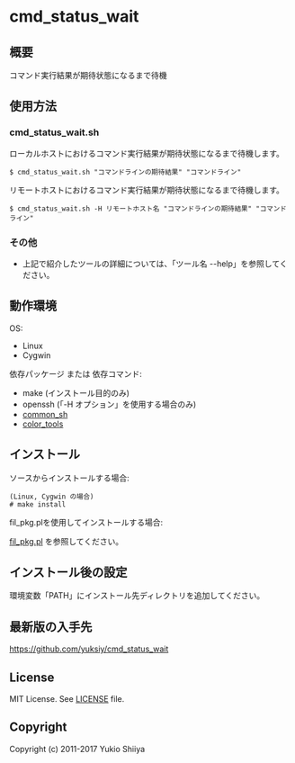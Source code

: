 # cmd_status_wait

## 概要

コマンド実行結果が期待状態になるまで待機

## 使用方法

### cmd_status_wait.sh

ローカルホストにおけるコマンド実行結果が期待状態になるまで待機します。

    $ cmd_status_wait.sh "コマンドラインの期待結果" "コマンドライン"

リモートホストにおけるコマンド実行結果が期待状態になるまで待機します。

    $ cmd_status_wait.sh -H リモートホスト名 "コマンドラインの期待結果" "コマンドライン"

### その他

* 上記で紹介したツールの詳細については、「ツール名 --help」を参照してください。

## 動作環境

OS:

* Linux
* Cygwin

依存パッケージ または 依存コマンド:

* make (インストール目的のみ)
* openssh (「-H オプション」を使用する場合のみ)
* [common_sh](https://github.com/yuksiy/common_sh)
* [color_tools](https://github.com/yuksiy/color_tools)

## インストール

ソースからインストールする場合:

    (Linux, Cygwin の場合)
    # make install

fil_pkg.plを使用してインストールする場合:

[fil_pkg.pl](https://github.com/yuksiy/fil_tools_pl/blob/master/README.md#fil_pkgpl) を参照してください。

## インストール後の設定

環境変数「PATH」にインストール先ディレクトリを追加してください。

## 最新版の入手先

<https://github.com/yuksiy/cmd_status_wait>

## License

MIT License. See [LICENSE](https://github.com/yuksiy/cmd_status_wait/blob/master/LICENSE) file.

## Copyright

Copyright (c) 2011-2017 Yukio Shiiya
